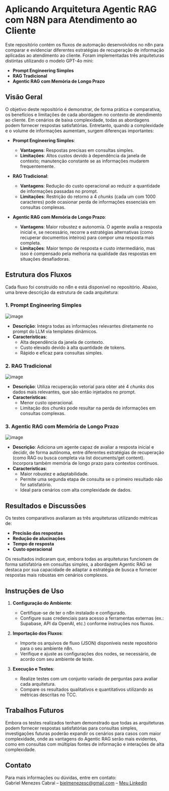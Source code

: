 # Aplicando Arquitetura Agentic RAG com N8N para Atendimento ao Cliente

Este repositório contém os fluxos de automação desenvolvidos no n8n para comparar e evidenciar diferentes estratégias de recuperação de informação aplicadas ao atendimento ao cliente. Foram implementadas três arquiteturas distintas utilizando o modelo GPT-4o mini:

- **Prompt Engineering Simples**
- **RAG Tradicional**
- **Agentic RAG com Memória de Longo Prazo**

## Visão Geral

O objetivo deste repositório é demonstrar, de forma prática e comparativa, os benefícios e limitações de cada abordagem no contexto de atendimento ao cliente. Em cenários de baixa complexidade, todas as abordagens podem fornecer respostas satisfatórias. Entretanto, quando a complexidade e o volume de informações aumentam, surgem diferenças importantes:

- **Prompt Engineering Simples**:  
  - **Vantagens**: Respostas precisas em consultas simples.  
  - **Limitações**: Altos custos devido à dependência da janela de contexto; manutenção constante se as informações mudarem frequentemente.

- **RAG Tradicional**:  
  - **Vantagens**: Redução do custo operacional ao reduzir a quantidade de informações passadas no prompt.  
  - **Limitações**: Restrição do retorno a 4 *chunks* (cada um com 1000 caracteres) pode ocasionar perda de informações essenciais em consultas complexas.

- **Agentic RAG com Memória de Longo Prazo**:  
  - **Vantagens**: Maior robustez e autonomia. O agente avalia a resposta inicial e, se necessário, recorre a estratégias alternativas (como recuperar documentos inteiros) para compor uma resposta mais completa.  
  - **Limitações**: Maior tempo de resposta e custo intermediário, mas isso é compensado pela melhoria na qualidade das respostas em situações desafiadoras.

## Estrutura dos Fluxos

Cada fluxo foi construído no n8n e está disponível no repositório. Abaixo, uma breve descrição da estrutura de cada arquitetura:

### 1. Prompt Engineering Simples

![image](https://github.com/user-attachments/assets/545f12ce-4ed0-4024-8076-9184daeba7be)

- **Descrição**: Integra todas as informações relevantes diretamente no prompt do LLM via templates dinâmicos.
- **Características**:  
  - Alta dependência da janela de contexto.  
  - Custo elevado devido à alta quantidade de tokens.
  - Rápido e eficaz para consultas simples.

### 2. RAG Tradicional

![image](https://github.com/user-attachments/assets/6cd18272-c021-49e6-830b-d9053ae10eca)

- **Descrição**: Utiliza recuperação vetorial para obter até 4 *chunks* dos dados mais relevantes, que são então injetados no prompt.
- **Características**:  
  - Menor custo operacional.  
  - Limitação dos *chunks* pode resultar na perda de informações em consultas complexas.

### 3. Agentic RAG com Memória de Longo Prazo

![image](https://github.com/user-attachments/assets/37cf0d04-2c96-4e93-9e8c-92dda687426c)

- **Descrição**: Adiciona um agente capaz de avaliar a resposta inicial e decidir, de forma autônoma, entre diferentes estratégias de recuperação (como RAG ou busca completa via list documents/get content). Incorpora também memória de longo prazo para contextos contínuos.
- **Características**:  
  - Maior robustez e adaptabilidade.  
  - Permite uma segunda etapa de consulta se o primeiro resultado não for satisfatório.
  - Ideal para cenários com alta complexidade de dados.

## Resultados e Discussões

Os testes comparativos avaliaram as três arquiteturas utilizando métricas de:

- **Precisão das respostas**
- **Redução de alucinações**
- **Tempo de resposta**
- **Custo operacional**

Os resultados indicaram que, embora todas as arquiteturas funcionem de forma satisfatória em consultas simples, a abordagem Agentic RAG se destaca por sua capacidade de adaptar a estratégia de busca e fornecer respostas mais robustas em cenários complexos.

## Instruções de Uso

1. **Configuração do Ambiente**:  
   - Certifique-se de ter o n8n instalado e configurado.
   - Configure suas credenciais para acesso a ferramentas externas (ex.: Supabase, API da OpenAI, etc.) conforme instruções nos fluxos.

2. **Importação dos Fluxos**:  
   - Importe os arquivos de fluxo (JSON) disponíveis neste repositório para o seu ambiente n8n.
   - Verifique e ajuste as configurações dos nodes, se necessário, de acordo com seu ambiente de teste.

3. **Execução e Testes**:  
   - Realize testes com um conjunto variado de perguntas para avaliar cada arquitetura.
   - Compare os resultados qualitativos e quantitativos utilizando as métricas descritas no TCC.

## Trabalhos Futuros

Embora os testes realizados tenham demonstrado que todas as arquiteturas podem fornecer respostas satisfatórias para consultas simples, investigações futuras poderão expandir os cenários para casos com maior complexidade, onde as vantagens do Agentic RAG serão mais evidentes, como em consultas com múltiplas fontes de informação e interações de alta complexidade.

## Contato

Para mais informações ou dúvidas, entre em contato:  
Gabriel Menezes Cabral – bielmenezesc@gmail.com – [Meu Linkedin](https://www.linkedin.com/in/gabrielmenezesc/)
